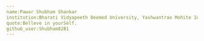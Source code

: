 ```yaml
---
name:Pawar Shubham Shankar 
institution:Bharati Vidyapeeth Deemed University, Yashwantrao Mohite Institute of Management, Malkapur, Karad
quote:Belleve in yourSelf.
github_user:Shubham8281 
---
```

